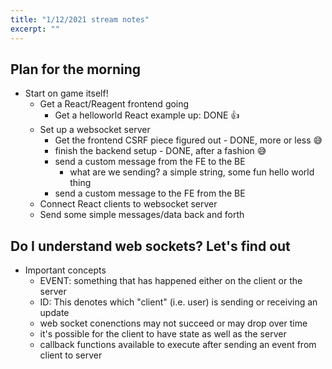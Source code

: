 ```yaml
---
title: "1/12/2021 stream notes"
excerpt: ""
---
```


## Plan for the morning
- Start on game itself!
    - Get a React/Reagent frontend going
        - Get a helloworld React example up: DONE 👍
    - Set up a websocket server
        - Get the frontend CSRF piece figured out - DONE, more or less 😅
        - finish the backend setup - DONE, after a fashion 😅
        - send a custom message from the FE to the BE
            - what are we sending? a simple string, some fun hello world thing
        - send a custom message to the FE from the BE
    - Connect React clients to websocket server
    - Send some simple messages/data back and forth

## Do I understand web sockets? Let's find out
- Important concepts
    - EVENT: something that has happened either on the client or the server
    - ID: This denotes which "client" (i.e. user) is sending or receiving an update
    - web socket conenctions may not succeed or may drop over time
    - it's possible for the client to have state as well as the server
    - callback functions available to execute after sending an event from client to server
